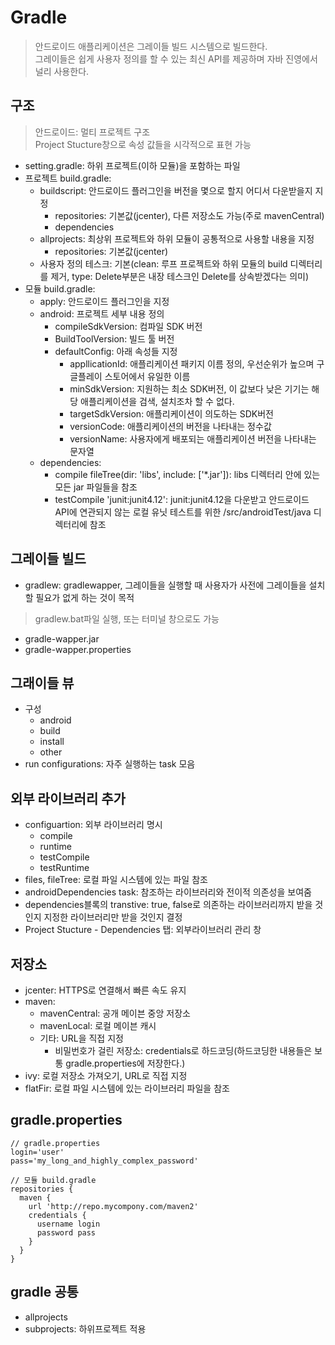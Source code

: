 # Gradle
> 안드로이드 애플리케이션은 그레이들 빌드 시스템으로 빌드한다.  
그레이들은 쉽게 사용자 정의를 할 수 있는 최신 API를 제공하며 자바 진영에서 널리 사용한다.

## 구조
> 안드로이드: 멀티 프로젝트 구조  
> Project Stucture창으로 속성 값들을 시각적으로 표현 가능
- setting.gradle: 하위 프로젝트(이하 모듈)을 포함하는 파일
- 프로젝트 build.gradle: 
  - buildscript: 안드로이드 플러그인을 버전을 몇으로 할지 어디서 다운받을지 지정
    - repositories: 기본값(jcenter), 다른 저장소도 가능(주로 mavenCentral)
    - dependencies
  - allprojects: 최상위 프로젝트와 하위 모듈이 공통적으로 사용할 내용을 지정
    - repositories: 기본값(jcenter)
  - 사용자 정의 테스크: 기본(clean: 루프 프로젝트와 하위 모듈의 build 디렉터리를 제거, type: Delete부분은 내장 테스크인 Delete를 상속받겠다는 의미)
- 모듈 build.gradle: 
  - apply: 안드로이드 플러그인을 지정
  - android: 프로젝트 세부 내용 정의
    - compileSdkVersion: 컴파일 SDK 버전
    - BuildToolVersion: 빌드 툴 버전
    - defaultConfig: 아래 속성들 지정
      - appllicationId: 애플리케이션 패키지 이름 정의, 우선순위가 높으며 구글플레이 스토어에서 유일한 이름
      - minSdkVersion: 지원하는 최소 SDK버전, 이 값보다 낮은 기기는 해당 애플리케이션을 검색, 설치조차 할 수 없다.
      - targetSdkVersion: 애플리케이션이 의도하는 SDK버전
      - versionCode: 애플리케이션의 버전을 나타내는 정수값
      - versionName: 사용자에게 배포되는 애플리케이션 버전을 나타내는 문자열
  - dependencies:
    - compile fileTree(dir: 'libs', include: ['*.jar']): libs 디렉터리 안에 있는 모든 jar 파일들을 참조
    - testCompile 'junit:junit4.12': junit:junit4.12을 다운받고 안드로이드 API에 연관되지 않는 로컬 유닛 테스트를 위한 /src/androidTest/java 디렉터리에 참조

## 그레이들 빌드
- gradlew: gradlewapper, 그레이들을 실행할 때 사용자가 사전에 그레이들을 설치할 필요가 없게 하는 것이 목적
> gradlew.bat파일 실행, 또는 터미널 창으로도 가능
  - gradle-wapper.jar
  - gradle-wapper.properties

## 그래이들 뷰
- 구성
  - android
  - build
  - install
  - other
- run configurations: 자주 실행하는 task 모음

## 외부 라이브러리 추가
- configuartion: 외부 라이브러리 명시
  - compile
  - runtime
  - testCompile
  - testRuntime
- files, fileTree: 로컬 파일 시스템에 있는 파일 참조
- androidDependencies task: 참조하는 라이브러리와 전이적 의존성을 보여줌
- dependencies블록의 transtive: true, false로 의존하는 라이브러리까지 받을 것인지 지정한 라이브러리만 받을 것인지 결정
- Project Stucture - Dependencies 탭: 외부라이브러리 관리 창

## 저장소
- jcenter: HTTPS로 연결해서 빠른 속도 유지
- maven: 
  - mavenCentral: 공개 메이븐 중앙 저장소
  - mavenLocal: 로컬 메이븐 캐시
  - 기타: URL을 직접 지정
    - 비밀번호가 걸린 저장소: credentials로 하드코딩(하드코딩한 내용들은 보통 gradle.properties에 저장한다.)
- ivy: 로컬 저장소 가져오기, URL로 직접 지정
- flatFir: 로컬 파일 시스템에 있는 라이브러리 파일을 참조

## gradle.properties
```
// gradle.properties
login='user'
pass='my_long_and_highly_complex_password'

// 모듈 build.gradle
repositories {
  maven {
    url 'http://repo.mycompony.com/maven2'
    credentials {
      username login
      password pass
    }
  }
}
```

## gradle 공통
- allprojects
- subprojects: 하위프로젝트 적용
